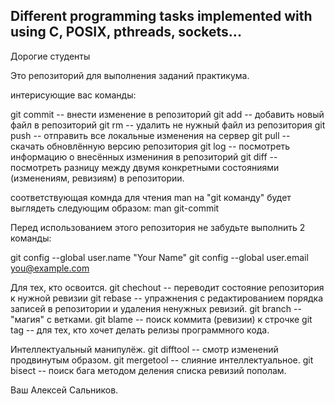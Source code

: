 ## Different programming tasks implemented with using C, POSIX, pthreads, sockets...

Дорогие студенты

Это репозиторий для выполнения заданий практикума.

интерисующие вас команды:

 git commit -- внести изменение в репозиторий
 git add    -- добавить новый файл в репозиторий
 git rm     -- удалить не нужный файл из репозитория
 git push   -- отправить все локальные изменения на сервер
 git pull   -- скачать обновлённую версию репозитория
 git log    -- посмотреть информацию о внесённых измениния в репозиторий
 git diff   -- посмотреть разницу между двумя конкретными состояниями (изменениям, ревизиям) в репозитории.

соответствующая комнда для чтения  man на "git команду" будет выглядеть следующим образом:
 man git-commit

Перед использованием этого репозитория не забудьте выполнить 2 команды:

   git config --global user.name "Your Name"
   git config --global user.email you@example.com

Для тех, кто освоится.
 git chechout -- переводит состояние репозитория к нужной ревизии
 git rebase   -- упражнения с редактированием порядка записей в репозитории и удаления ненужных ревизий.
 git branch   -- "магия" c ветками.
 git blame    -- поиск коммита  (ревизии) к строчке
 git tag      -- для тех, кто хочет делать релизы программного кода.

Интеллектуальный манипулёж.
 git difftool -- смотр изменений продвинутым образом.
 git mergetool -- слияние интеллектуальное.
 git bisect    -- поиск бага методом деления списка ревизий пополам.


Ваш Алексей Сальников.

